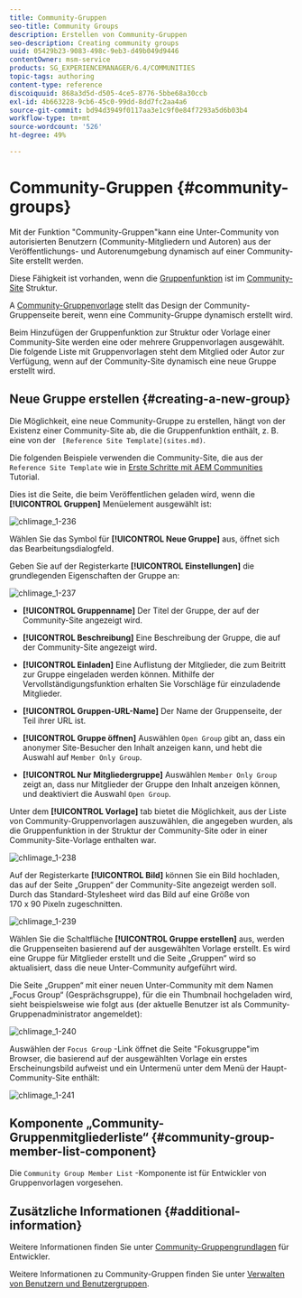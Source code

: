 ```yaml
---
title: Community-Gruppen
seo-title: Community Groups
description: Erstellen von Community-Gruppen
seo-description: Creating community groups
uuid: 05429b23-9083-498c-9eb3-d49b049d9446
contentOwner: msm-service
products: SG_EXPERIENCEMANAGER/6.4/COMMUNITIES
topic-tags: authoring
content-type: reference
discoiquuid: 868a3d5d-d505-4ce5-8776-5bbe68a30ccb
exl-id: 4b663228-9cb6-45c0-99dd-8dd7fc2aa4a6
source-git-commit: bd94d3949f0117aa3e1c9f0e84f7293a5d6b03b4
workflow-type: tm+mt
source-wordcount: '526'
ht-degree: 49%

---
```


# Community-Gruppen {#community-groups}

Mit der Funktion &quot;Community-Gruppen&quot;kann eine Unter-Community von autorisierten Benutzern (Community-Mitgliedern und Autoren) aus der Veröffentlichungs- und Autorenumgebung dynamisch auf einer Community-Site erstellt werden.

Diese Fähigkeit ist vorhanden, wenn die [Gruppenfunktion](functions.md#groups-function) ist im [Community-Site](sites-console.md) Struktur.

A [Community-Gruppenvorlage](tools-groups.md) stellt das Design der Community-Gruppenseite bereit, wenn eine Community-Gruppe dynamisch erstellt wird.

Beim Hinzufügen der Gruppenfunktion zur Struktur oder Vorlage einer Community-Site werden eine oder mehrere Gruppenvorlagen ausgewählt. Die folgende Liste mit Gruppenvorlagen steht dem Mitglied oder Autor zur Verfügung, wenn auf der Community-Site dynamisch eine neue Gruppe erstellt wird.

## Neue Gruppe erstellen {#creating-a-new-group}

Die Möglichkeit, eine neue Community-Gruppe zu erstellen, hängt von der Existenz einer Community-Site ab, die die Gruppenfunktion enthält, z. B. eine von der ` [Reference Site Template](sites.md)`.

Die folgenden Beispiele verwenden die Community-Site, die aus der `Reference Site Template` wie in [Erste Schritte mit AEM Communities](getting-started.md) Tutorial.

Dies ist die Seite, die beim Veröffentlichen geladen wird, wenn die **[!UICONTROL Gruppen]** Menüelement ausgewählt ist:

![chlimage_1-236](assets/chlimage_1-236.png)

Wählen Sie das Symbol für **[!UICONTROL Neue Gruppe]** aus, öffnet sich das Bearbeitungsdialogfeld.

Geben Sie auf der Registerkarte **[!UICONTROL Einstellungen]** die grundlegenden Eigenschaften der Gruppe an:

![chlimage_1-237](assets/chlimage_1-237.png)

* **[!UICONTROL Gruppenname]** Der Titel der Gruppe, der auf der Community-Site angezeigt wird.

* **[!UICONTROL Beschreibung]** Eine Beschreibung der Gruppe, die auf der Community-Site angezeigt wird.

* **[!UICONTROL Einladen]** Eine Auflistung der Mitglieder, die zum Beitritt zur Gruppe eingeladen werden können. Mithilfe der Vervollständigungsfunktion erhalten Sie Vorschläge für einzuladende Mitglieder.

* **[!UICONTROL Gruppen-URL-Name]** Der Name der Gruppenseite, der Teil ihrer URL ist.

* **[!UICONTROL Gruppe öffnen]**
Auswählen 
`Open Group` gibt an, dass ein anonymer Site-Besucher den Inhalt anzeigen kann, und hebt die Auswahl auf `Member Only Group`.

* **[!UICONTROL Nur Mitgliedergruppe]**
Auswählen 
`Member Only Group` zeigt an, dass nur Mitglieder der Gruppe den Inhalt anzeigen können, und deaktiviert die Auswahl `Open Group`.

Unter dem **[!UICONTROL Vorlage]** tab bietet die Möglichkeit, aus der Liste von Community-Gruppenvorlagen auszuwählen, die angegeben wurden, als die Gruppenfunktion in der Struktur der Community-Site oder in einer Community-Site-Vorlage enthalten war.

![chlimage_1-238](assets/chlimage_1-238.png)

Auf der Registerkarte **[!UICONTROL Bild]** können Sie ein Bild hochladen, das auf der Seite „Gruppen“ der Community-Site angezeigt werden soll. Durch das Standard-Stylesheet wird das Bild auf eine Größe von 170 x 90 Pixeln zugeschnitten.

![chlimage_1-239](assets/chlimage_1-239.png)

Wählen Sie die Schaltfläche **[!UICONTROL Gruppe erstellen]** aus, werden die Gruppenseiten basierend auf der ausgewählten Vorlage erstellt. Es wird eine Gruppe für Mitglieder erstellt und die Seite „Gruppen“ wird so aktualisiert, dass die neue Unter-Community aufgeführt wird.

Die Seite „Gruppen“ mit einer neuen Unter-Community mit dem Namen „Focus Group“ (Gesprächsgruppe), für die ein Thumbnail hochgeladen wird, sieht beispielsweise wie folgt aus (der aktuelle Benutzer ist als Community-Gruppenadministrator angemeldet):

![chlimage_1-240](assets/chlimage_1-240.png)

Auswählen der `Focus Group` -Link öffnet die Seite &quot;Fokusgruppe&quot;im Browser, die basierend auf der ausgewählten Vorlage ein erstes Erscheinungsbild aufweist und ein Untermenü unter dem Menü der Haupt-Community-Site enthält:

![chlimage_1-241](assets/chlimage_1-241.png)

## Komponente „Community-Gruppenmitgliederliste“ {#community-group-member-list-component}

Die `Community Group Member List` -Komponente ist für Entwickler von Gruppenvorlagen vorgesehen.

## Zusätzliche Informationen {#additional-information}

Weitere Informationen finden Sie unter [Community-Gruppengrundlagen](essentials-groups.md) für Entwickler.

Weitere Informationen zu Community-Gruppen finden Sie unter [Verwalten von Benutzern und Benutzergruppen](users.md).
